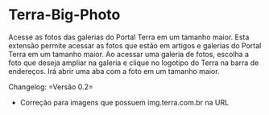 Terra-Big-Photo
===============

Acesse as fotos das galerias do Portal Terra em um tamanho maior.
Esta extensão permite acessar as fotos que estão em artigos e galerias do Portal Terra em um tamanho maior.
Ao acessar uma galeria de fotos, escolha a foto que deseja ampliar na galeria e clique no logotipo do Terra na barra de endereços.
Irá abrir uma aba com a foto em um tamanho maior.

Changelog:
=Versão 0.2=
- Correção para imagens que possuem img.terra.com.br na URL
